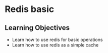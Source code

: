 # Redis basic

## Learning Objectives
* Learn how to use redis for basic operations
* Learn how to use redis as a simple cache